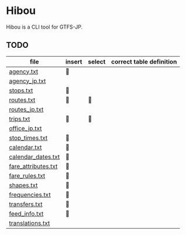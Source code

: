 Hibou
=====

Hibou is a CLI tool for GTFS-JP.


TODO
----

| file                  | insert | select | correct table definition |
| --------------------- | ------ | ------ | ------------------------ |
| [agency.txt]          | 🦉   |        |                          |
| [agency_jp.txt]       |        |        |                          |
| [stops.txt]           | 🦉   |        |                          |
| [routes.txt]          | 🦉   | 🦉   |                          |
| [routes_jp.txt]       |        |        |                          |
| [trips.txt]           | 🦉   | 🦉   |                          |
| [office_jp.txt]       |        |        |                          |
| [stop_times.txt]      | 🦉   |        |                          |
| [calendar.txt]        | 🦉   |        |                          |
| [calendar_dates.txt]  | 🦉   |        |                          |
| [fare_attributes.txt] | 🦉   |        |                          |
| [fare_rules.txt]      | 🦉   |        |                          |
| [shapes.txt]          | 🦉   |        |                          |
| [frequencies.txt]     | 🦉   |        |                          |
| [transfers.txt]       | 🦉   |        |                          |
| [feed_info.txt]       | 🦉   |        |                          |
| [translations.txt]    |        |        |                          |

[agency.txt]: https://www.gtfs.jp/developpers-guide/format-reference.html#agency
[agency_jp.txt]: https://www.gtfs.jp/developpers-guide/format-reference.html#agency
[stops.txt]: https://www.gtfs.jp/developpers-guide/format-reference.html#stops
[routes.txt]: https://www.gtfs.jp/developpers-guide/format-reference.html#routes
[routes_jp.txt]: https://www.gtfs.jp/developpers-guide/format-reference.html#routes
[trips.txt]: https://www.gtfs.jp/developpers-guide/format-reference.html#trips
[office_jp.txt]: https://www.gtfs.jp/developpers-guide/format-reference.html#office_jp
[stop_times.txt]: https://www.gtfs.jp/developpers-guide/format-reference.html#stop_times
[calendar.txt]: https://www.gtfs.jp/developpers-guide/format-reference.html#calendar
[calendar_dates.txt]: https://www.gtfs.jp/developpers-guide/format-reference.html#calendar
[fare_attributes.txt]: https://www.gtfs.jp/developpers-guide/format-reference.html#fare
[fare_rules.txt]: https://www.gtfs.jp/developpers-guide/format-reference.html#fare
[shapes.txt]: https://www.gtfs.jp/developpers-guide/format-reference.html#shapes
[frequencies.txt]: https://www.gtfs.jp/developpers-guide/format-reference.html#frequencies
[transfers.txt]: https://www.gtfs.jp/developpers-guide/format-reference.html#transfers
[feed_info.txt]: https://www.gtfs.jp/developpers-guide/format-reference.html#feed_info
[translations.txt]: https://www.gtfs.jp/developpers-guide/format-reference.html#translations
